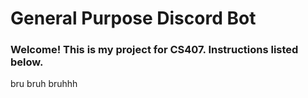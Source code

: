 # General Purpose Discord Bot

### **Welcome! This is my project for CS407. Instructions listed below.**
 bru bruh bruhhh